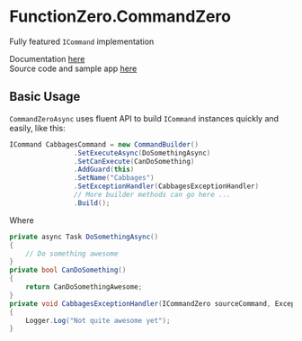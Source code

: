 ﻿# FunctionZero.CommandZero 
Fully featured `ICommand` implementation

Documentation [here](https://functionzero.gitbook.io/)  
Source code and sample app [here](https://github.com/Keflon/FunctionZero)

## Basic Usage
`CommandZeroAsync` uses fluent API to build `ICommand` instances quickly and easily, like this:  
```csharp
ICommand CabbagesCommand = new CommandBuilder()
                .SetExecuteAsync(DoSomethingAsync)
                .SetCanExecute(CanDoSomething)
                .AddGuard(this)
                .SetName("Cabbages")
                .SetExceptionHandler(CabbagesExceptionHandler)
                // More builder methods can go here ...
                .Build(); 
```
Where
```csharp
private async Task DoSomethingAsync()
{
    // Do something awesome
}
private bool CanDoSomething()
{
    return CanDoSomethingAwesome;
}
private void CabbagesExceptionHandler(ICommandZero sourceCommand, Exception ex)
{
    Logger.Log("Not quite awesome yet");
}
```
